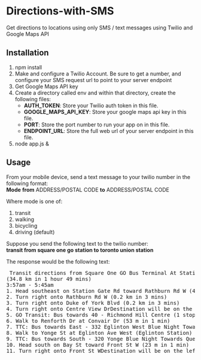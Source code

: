 # Directions-with-SMS
Get directions to locations using only SMS / text messages using Twilio and Google Maps API

## Installation 
<ol>
<li>npm install</li>
<li>Make and configure a Twilio Account. Be sure to get a number, and configure your SMS request url to point to your server endpoint</li>
<li>Get Google Maps API key</li>
<li>Create a directory called env and within that directory, create the following files:
  <ul>
    <li><b>AUTH_TOKEN</b>: Store your Twilio auth token in this file.</li>
    <li><b>GOOGLE_MAPS_API_KEY</b>: Store your google maps api key in this file.</li>
    <li><b>PORT</b>: Store the port number to run your app on in this file.</li>
    <li><b>ENDPOINT_URL</b>: Store the full web url of your server endpoint in this file.</li>
  </ul>
</li>
<li>node app.js &</li>
</ol>

## Usage
From your mobile device, send a text message to your twilio number in the following format:<br>
<b>Mode</b> <b>from</b> ADDRESS/POSTAL CODE <b>to</b> ADDRESS/POSTAL CODE

Where mode is one of:
<ol>
  <li>transit</li>
  <li>walking</li>
  <li>bicycling</li>
  <li>driving (default)</li> 
</ol>

Suppose you send the following text to the twilio number:<br>
<b>transit from square one go station to toronto union station</b>

The response would be the following text:
<pre>
 Transit directions from Square One GO Bus Terminal At Station, Mississauga, ON L5B, Canada to Union Station, 65 Front St W, Toronto, ON M5J 1E6, Canada. 
(34.8 km in 1 hour 49 mins)
3:57am - 5:45am
1. Head southeast on Station Gate Rd toward Rathburn Rd W (47 m in 1 min)
2. Turn right onto Rathburn Rd W (0.2 km in 3 mins)
3. Turn right onto Duke of York Blvd (0.2 km in 3 mins)
4. Turn right onto Centre View DrDestination will be on the left (0.2 km in 2 mins)
5. GO Transit: Bus towards 40 - Richmond Hill Centre (1 stops). Depart Square One at 4:05am and arrive at Renforth and Convair at 4:15am. (9.7 km in 10 mins)
6. Walk to Renforth Dr at Convair Dr (53 m in 1 min)
7. TTC: Bus towards East - 332 Eglinton West Blue Night Towards Eglinton Station (50 stops). Depart Renforth Dr at Convair Dr at 4:35am and arrive at Eglinton Ave West at Yonge St at 5:09am. (16.9 km in 34 mins)
8. Walk to Yonge St at Eglinton Ave West (Eglinton Station) (0.1 km in 2 mins)
9. TTC: Bus towards South - 320 Yonge Blue Night Towards Queens Quay (31 stops). Depart Yonge St at Eglinton Ave West (Eglinton Station) at 5:22am and arrive at Bay St at Front St West (Union Station) at 5:42am. (7.2 km in 21 mins)
10. Head south on Bay St toward Front St W (23 m in 1 min)
11. Turn right onto Front St WDestination will be on the left (0.1 km in 2 mins)
</pre>
